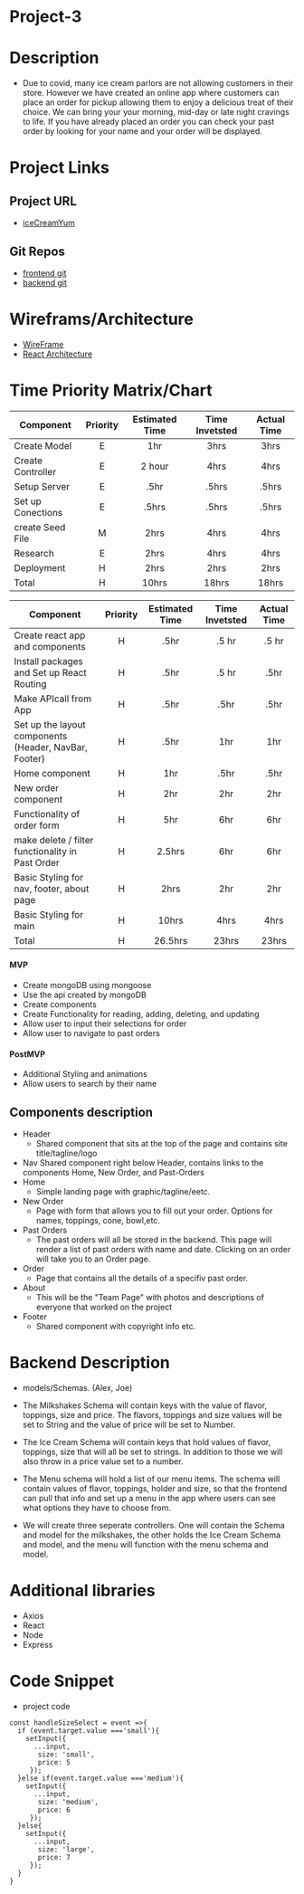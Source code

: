 # Project-3

# Description

- Due to covid, many ice cream parlors are not allowing customers in their store. However we have created an online app where customers can place an order for pickup allowing them to enjoy a delicious treat of their choice. We can bring your your morning, mid-day or late night cravings to life. If you have already placed an order you can check your past order by looking for your name and your order will be displayed.  


# Project Links 
## Project URL
- [iceCreamYum](http://icecreamyum.surge.sh/)

## Git Repos
- [frontend git](https://github.com/DavidSwanberg/frontend_project3) 
- [backend git](https://github.com/JCova-5/ColdTreatsBackend)

# Wireframs/Architecture
- [WireFrame](https://www.figma.com/file/3PGHU4ez2A2nW7BCGAuUYr/icecream-app?node-id=12%3A4)
- [React Architecture](https://imgur.com/vyTQGPH)

# Time Priority Matrix/Chart
  
| Component | Priority | Estimated Time | Time Invetsted | Actual Time |
| --- | :---: |  :---: | :---: | :---: |
| Create Model | E | 1hr | 3hrs | 3hrs |
| Create Controller | E | 2 hour | 4hrs | 4hrs |
| Setup Server | E | .5hr| .5hrs | .5hrs |
| Set up Conections  | E | .5hrs| .5hrs | .5hrs |
| create Seed File  | M | 2hrs | 4hrs | 4hrs |
| Research  | E | 2hrs| 4hrs | 4hrs |
| Deployment  | H | 2hrs| 2hrs | 2hrs |
| Total | H | 10hrs | 18hrs | 18hrs |

| Component | Priority | Estimated Time | Time Invetsted | Actual Time |
| --- | :---: |  :---: | :---: | :---: |
| Create react app and components| H | .5hr| .5 hr | .5 hr |
| Install packages and Set up React Routing | H | .5hr| .5 hr | .5hr |
| Make APIcall from App | H | .5hr| .5hr | .5hr |
| Set up the layout components (Header, NavBar, Footer) | H | .5hr | 1hr | 1hr |
| Home component | H | 1hr| .5hr | .5hr |
| New order component | H | 2hr| 2hr | 2hr |
| Functionality of order form | H | 5hr| 6hr | 6hr |
| make delete / filter functionality in Past Order | H | 2.5hrs| 6hr | 6hr |
| Basic Styling for nav, footer, about page | H | 2hrs| 2hr | 2hr |
| Basic Styling for main | H | 10hrs| 4hrs | 4hrs |
| Total | H | 26.5hrs| 23hrs | 23hrs | 

#### MVP
- Create mongoDB using mongoose
- Use the api created by mongoDB
- Create components
- Create Functionality for reading, adding, deleting, and updating
- Allow user to input their selections for order
- Allow user to navigate to past orders
#### PostMVP
- Additional Styling and animations
- Allow users to search by their name

## Components description
- Header
  - Shared component that sits at the top of the page and contains site title/tagline/logo
- Nav
  Shared component right below Header, contains links to the components Home, New Order, and Past-Orders
- Home
  - Simple landing page with graphic/tagline/eetc.
- New Order
   - Page with form that allows you to fill out your order. Options for names, toppings, cone, bowl,etc.
- Past Orders
   - The past orders will all be stored in the backend. This page will render a list of past orders with name and date. Clicking on an order will take you to an Order page.
- Order
  - Page that contains all the details of a specifiv past order.
- About
  - This will be the "Team Page" with photos and descriptions of everyone that worked on the project
- Footer
  - Shared component with copyright info etc.


# Backend Description
- models/Schemas. (Alex, Joe)

- The Milkshakes Schema will contain keys with the value of flavor, toppings, size and price. The flavors, toppings and size values will be set to String and the value of price will be set to Number.
- The Ice Cream Schema will contain keys that hold values of flavor, toppings, size that will all be set to strings. In addition to those we will also throw in a price value set to a number.
- The Menu schema will hold a list of our menu items. The schema will contain values of flavor, toppings, holder and size, so that the frontend can pull that info and set up a menu in the app where users can see what options they have to choose from.
- We will create three seperate controllers. One will contain the Schema and model for the milkshakes, the other holds the Ice Cream Schema and model, and the menu will function with the menu schema and model.

# Additional libraries
- Axios
- React
- Node
- Express

# Code Snippet 
- project code 

```
const handleSizeSelect = event =>{
  if (event.target.value ==='small'){
    setInput({
      ...input,
       size: 'small',
       price: 5
     });
  }else if(event.target.value ==='medium'){
    setInput({
      ...input,
       size: 'medium',
       price: 6
     });
  }else{
    setInput({
      ...input,
       size: 'large',
       price: 7
     });
  }
}
```
